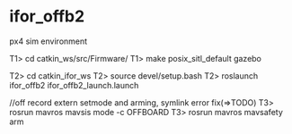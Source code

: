 # ifor_offb2

px4 sim environment

T1> cd catkin_ws/src/Firmware/ 
T1> make posix_sitl_default gazebo

T2> cd catkin_ifor_ws
T2> source devel/setup.bash
T2> roslaunch ifor_offb2 ifor_offb2_launch.launch

//off record extern setmode and arming, symlink error fix(=>TODO)
T3> rosrun mavros mavsis mode -c OFFBOARD
T3> rosrun mavros mavsafety arm
